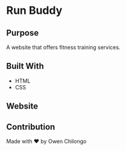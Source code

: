 # Run Buddy

## Purpose
A website that offers fitness training services.

## Built With
* HTML
* CSS

## Website

## Contribution
Made with ❤️ by Owen Chilongo
